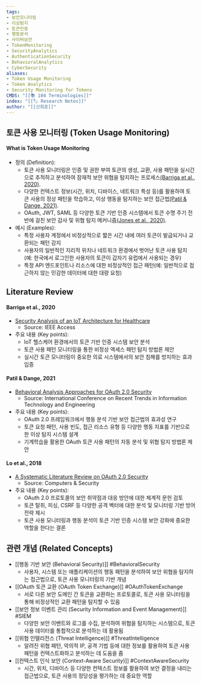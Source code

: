```yaml
---
tags:
- 보안모니터링
- 이상탐지
- 토큰인증
- 행동분석
- 사이버보안
- TokenMonitoring
- SecurityAnalytics
- AuthenticationSecurity
- BehavioralAnalytics
- CyberSecurity
aliases:
- Token Usage Monitoring
- Token Analytics
- Security Monitoring for Tokens
CMDS: "[[📚 104 Terminologies]]"
index: "[[🏷 Research Notes]]"
author: "[[신희준]]"
---
```

## 토큰 사용 모니터링 (Token Usage Monitoring)
#### What is Token Usage Monitoring
- 정의 (Definition):
	- 토큰 사용 모니터링은 인증 및 권한 부여 토큰의 생성, 교환, 사용 패턴을 실시간으로 추적하고 분석하여 잠재적 보안 위협을 탐지하는 프로세스[(Barriga et al., 2020)](https://doi.org/10.1109/ACCESS.2020.3004727).
	- 다양한 컨텍스트 정보(시간, 위치, 디바이스, 네트워크 특성 등)를 활용하여 토큰 사용의 정상 패턴을 학습하고, 이상 행동을 탐지하는 보안 접근법[(Patil & Dange, 2021)](https://doi.org/10.1109/ICRITO51393.2021.9596242).
	- OAuth, JWT, SAML 등 다양한 토큰 기반 인증 시스템에서 토큰 수명 주기 전반에 걸친 보안 감사 및 위협 탐지 메커니즘[(Jones et al., 2020)](https://www.rfc-editor.org/info/rfc8693).
- 예시 (Examples):
	- 특정 사용자 계정에서 비정상적으로 짧은 시간 내에 여러 토큰이 발급되거나 교환되는 패턴 감지
	- 사용자의 일반적인 지리적 위치나 네트워크 환경에서 벗어난 토큰 사용 탐지(예: 한국에서 로그인한 사용자의 토큰이 갑자기 유럽에서 사용되는 경우)
	- 특정 API 엔드포인트나 리소스에 대한 비정상적인 접근 패턴(예: 일반적으로 접근하지 않는 민감한 데이터에 대한 대량 요청)

## Literature Review
#### Barriga et al., 2020
- [Security Analysis of an IoT Architecture for Healthcare](https://doi.org/10.1109/ACCESS.2020.3004727)
	- Source: IEEE Access
- 주요 내용 (Key points):
	- IoT 헬스케어 환경에서의 토큰 기반 인증 시스템 보안 분석
	- 토큰 사용 패턴 모니터링을 통한 비정상 액세스 패턴 탐지 방법론 제안
	- 실시간 토큰 모니터링이 중요한 의료 시스템에서의 보안 침해를 방지하는 효과 입증

#### Patil & Dange, 2021
- [Behavioral Analysis Approaches for OAuth 2.0 Security](https://doi.org/10.1109/ICRITO51393.2021.9596242)
	- Source: International Conference on Recent Trends in Information Technology and Engineering
- 주요 내용 (Key points):
	- OAuth 2.0 프레임워크에서 행동 분석 기반 보안 접근법의 효과성 연구
	- 토큰 요청 패턴, 사용 빈도, 접근 리소스 유형 등 다양한 행동 지표를 기반으로 한 이상 탐지 시스템 설계
	- 기계학습을 활용한 OAuth 토큰 사용 패턴의 자동 분석 및 위협 탐지 방법론 제안

#### Lo et al., 2018
- [A Systematic Literature Review on OAuth 2.0 Security](https://doi.org/10.1016/j.cose.2018.06.008)
	- Source: Computers & Security
- 주요 내용 (Key points):
	- OAuth 2.0 프로토콜의 보안 취약점과 대응 방안에 대한 체계적 문헌 검토
	- 토큰 탈취, 피싱, CSRF 등 다양한 공격 벡터에 대한 분석 및 모니터링 기반 방어 전략 제시
	- 토큰 사용 모니터링과 행동 분석이 토큰 기반 인증 시스템 보안 강화에 중요한 역할을 한다는 결론

## 관련 개념 (Related Concepts)
- [[행동 기반 보안 (Behavioral Security)]] #BehavioralSecurity
	- 사용자, 시스템 또는 애플리케이션의 행동 패턴을 분석하여 보안 위협을 탐지하는 접근법으로, 토큰 사용 모니터링의 기반 개념
- [[OAuth 토큰 교환 (OAuth Token Exchange)]] #OAuthTokenExchange
	- 서로 다른 보안 도메인 간 토큰을 교환하는 프로토콜로, 토큰 사용 모니터링을 통해 비정상적인 교환 패턴을 탐지할 수 있음
- [[보안 정보 이벤트 관리 (Security Information and Event Management)]] #SIEM
	- 다양한 보안 이벤트와 로그를 수집, 분석하여 위협을 탐지하는 시스템으로, 토큰 사용 데이터를 통합적으로 분석하는 데 활용됨
- [[위협 인텔리전스 (Threat Intelligence)]] #ThreatIntelligence
	- 알려진 위협 패턴, 악의적 IP, 공격 기법 등에 대한 정보를 활용하여 토큰 사용 패턴을 컨텍스트화하고 분석하는 데 도움을 줌
- [[컨텍스트 인식 보안 (Context-Aware Security)]] #ContextAwareSecurity
	- 시간, 위치, 디바이스 등 다양한 컨텍스트 정보를 활용하여 보안 결정을 내리는 접근법으로, 토큰 사용의 정당성을 평가하는 데 중요한 역할
